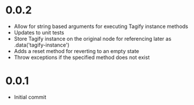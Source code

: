 0.0.2
=====
* Allow for string based arguments for executing Tagify instance methods
* Updates to unit tests
* Store Tagify instance on the original node for referencing later as .data('tagify-instance')
* Adds a reset method for reverting to an empty state
* Throw exceptions if the specified method does not exist

0.0.1
=====
* Initial commit
